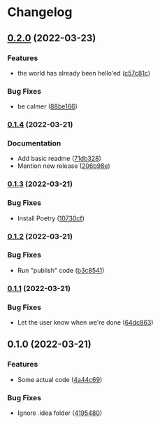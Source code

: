 # Changelog

## [0.2.0](https://github.com/kichik/poetry-release-please-example/compare/v0.1.4...v0.2.0) (2022-03-23)


### Features

* the world has already been hello'ed ([c57c81c](https://github.com/kichik/poetry-release-please-example/commit/c57c81ccb8ca92904044fb076b1ec4dc0fb63feb))


### Bug Fixes

* be calmer ([88be166](https://github.com/kichik/poetry-release-please-example/commit/88be1666a816f1d8bc9dd4a9a76bf92b1c4c9fd4))

### [0.1.4](https://github.com/kichik/poetry-release-please-example/compare/v0.1.3...v0.1.4) (2022-03-21)


### Documentation

* Add basic readme ([71db328](https://github.com/kichik/poetry-release-please-example/commit/71db328a6eb26d529b817f2e36e7ff6519f2e95d))
* Mention new release ([206b98e](https://github.com/kichik/poetry-release-please-example/commit/206b98e031bc9d4f1f3b2f4e3dc4314a7b72b3c3))

### [0.1.3](https://github.com/kichik/poetry-release-please-example/compare/v0.1.2...v0.1.3) (2022-03-21)


### Bug Fixes

* Install Poetry ([10730cf](https://github.com/kichik/poetry-release-please-example/commit/10730cf90acf90ae1479f7fa651f51b9eaaee92e))

### [0.1.2](https://github.com/kichik/poetry-release-please-example/compare/v0.1.1...v0.1.2) (2022-03-21)


### Bug Fixes

* Run "publish" code ([b3c8541](https://github.com/kichik/poetry-release-please-example/commit/b3c85410459fcc63038c0c282d77db5f59fd1c65))

### [0.1.1](https://github.com/kichik/poetry-release-please-example/compare/v0.1.0...v0.1.1) (2022-03-21)


### Bug Fixes

* Let the user know when we're done ([64dc863](https://github.com/kichik/poetry-release-please-example/commit/64dc8636190678d30c95ae89db6ffc9074c2f391))

## 0.1.0 (2022-03-21)


### Features

* Some actual code ([4a44c69](https://github.com/kichik/poetry-release-please-example/commit/4a44c6916b5b84a617785542292256e119bba0c6))


### Bug Fixes

* Ignore .idea folder ([4195480](https://github.com/kichik/poetry-release-please-example/commit/4195480aa07871cce135ce3ed8c904b1db61ccaa))
